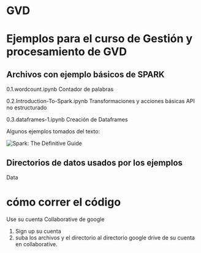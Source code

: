 # GVD

# Ejemplos para el curso de Gestión y procesamiento de GVD

## Archivos con ejemplo básicos de SPARK

0.1.wordcount.ipynb                   Contador de palabras

0.2.Introduction-To-Spark.ipynb       Transformaciones y acciones básicas API no estructurado

0.3.dataframes-1.ipynb                Creación de Dataframes 

Algunos ejemplos tomados del texto:   

![Spark: The Definitive Guide](https://images-na.ssl-images-amazon.com/images/I/51z7TzI-Y3L._SX379_BO1,204,203,200_.jpg)

## Directorios de datos usados por los ejemplos 
 Data 
 
#  cómo correr el código 

Use su cuenta Collaborative de google 

1. Sign up su cuenta 
2. suba los archivos y el directorio al directorio google drive de su cuenta en collaborative. 
